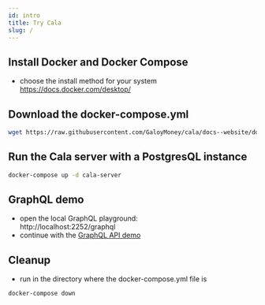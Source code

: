 ```yaml
---
id: intro
title: Try Cala
slug: /
---
```


## Install Docker and Docker Compose
* choose the install method for your system https://docs.docker.com/desktop/

## Download the docker-compose.yml
```bash
wget https://raw.githubusercontent.com/GaloyMoney/cala/docs--website/docker-compose.yml
```

## Run the Cala server with a PostgresQL instance
```bash
docker-compose up -d cala-server
```

## GraphQL demo
* open the local GraphQL playground: <br />
http://localhost:2252/graphql
* continue with the [GraphQL API demo](/docs/demo/create-journal-and-accounts)

## Cleanup
* run in the directory where the docker-compose.yml file is
```
docker-compose down
```
